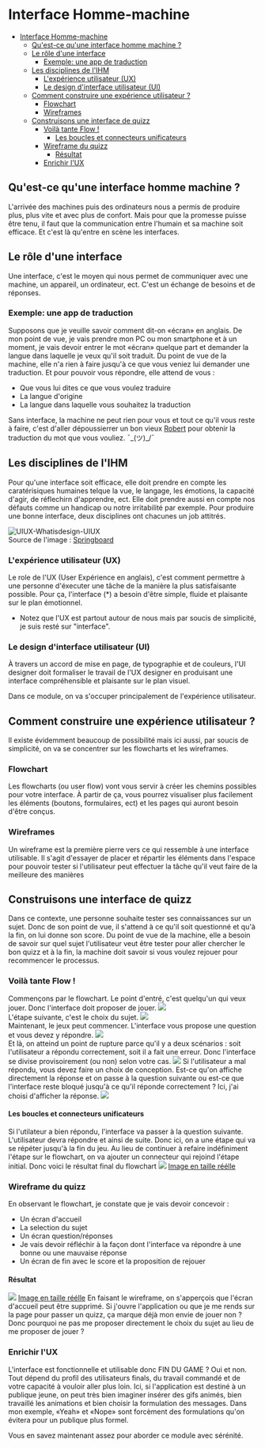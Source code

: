 # Interface Homme-machine
- [Interface Homme-machine](#interface-homme-machine)
  - [Qu'est-ce qu'une interface homme machine ?](#quest-ce-quune-interface-homme-machine)
  - [Le rôle d'une interface](#le-rôle-dune-interface)
    - [Exemple: une app de traduction](#exemple-une-app-de-traduction)
  - [Les disciplines de l'IHM](#les-disciplines-de-lihm)
    - [L'expérience utilisateur (UX)](#lexpérience-utilisateur-ux)
    - [Le design d'interface utilisateur (UI)](#le-design-dinterface-utilisateur-ui)
  - [Comment construire une expérience utilisateur ?](#comment-construire-une-expérience-utilisateur-)
    - [Flowchart](#flowchart)
    - [Wireframes](#wireframes)
  - [Construisons une interface de quizz](#construisons-une-interface-de-quizz)
    - [Voilà tante Flow !](#voilà-tante-flow-)
      - [Les boucles et connecteurs unificateurs](#les-boucles-et-connecteurs-unificateurs)
    - [Wireframe du quizz](#wireframe-du-quizz)
      - [Résultat](#résultat)
    - [Enrichir l'UX](#enrichir-lux)


## Qu'est-ce qu'une interface homme machine ?
L'arrivée des machines puis des ordinateurs nous a permis de produire plus, plus vite et avec plus de confort. Mais pour que la promesse puisse être tenu, il faut que la communication entre l'humain et sa machine soit efficace. Et c'est là qu'entre en scène les interfaces.

## Le rôle d'une interface
Une interface, c'est le moyen qui nous permet de communiquer avec une machine, un appareil, un ordinateur, ect. C'est un échange de besoins et de réponses.

### Exemple: une app de traduction
Supposons que je veuille savoir comment dit-on «écran» en anglais. De mon point de vue, je vais prendre mon PC ou mon smartphone et à un moment, je vais devoir entrer le mot «écran» quelque part et demander la langue dans laquelle je veux qu'il soit traduit.
Du point de vue de la machine, elle n'a rien à faire jusqu'à ce que vous veniez lui demander une traduction. Et pour pouvoir vous répondre, elle attend de vous :
- Que vous lui dites ce que vous voulez traduire
- La langue d'origine
- La langue dans laquelle vous souhaitez la traduction

Sans interface, la machine ne peut rien pour vous et tout ce qu'il vous reste à faire, c'est d'aller dépoussierrer un bon vieux [Robert](https://www.lerobert.com/dictionnaires/anglais/langue/dictionnaire-le-robert-collins-mini-plus-anglais-9782321011422.html) pour obtenir la traduction du mot que vous vouliez. ¯\_(ツ)_/¯

## Les disciplines de l'IHM
Pour qu'une interface soit efficace, elle doit prendre en compte les caratérisiques humaines telque la vue, le langage, les émotions, la capacité d'agir, de réflechirn d'apprendre, ect. Elle doit prendre aussi en compte nos défauts comme un handicap ou notre irritabilité par exemple.
Pour produire une bonne interface, deux disciplines ont chacunes un job attitrés.

![UIUX-Whatisdesign-UIUX](./UIUX-Whatisdesign-UIUX.png)\
Source de l'image : [Springboard](https://www.springboard.com/library/ui-ux-design/how-to-become/)
### L'expérience utilisateur (UX)
Le role de l'UX (User Expérience en anglais), c'est comment permettre à une personne d'éxecuter une tâche de la manière la plus satisfaisante possible.
Pour ça, l'interface (*) a besoin d'être simple, fluide et plaisante sur le plan émotionnel.
* Notez que l'UX est partout autour de nous mais par soucis de simplicité, je suis resté sur "interface".

### Le design d'interface utilisateur (UI)
À travers un accord de mise en page, de typographie et de couleurs, l'UI designer doit formaliser le travail de l'UX designer en produisant une interface compréhensible et plaisante sur le plan visuel.

Dans ce module, on va s'occuper principalement de l'expérience utilisateur.

## Comment construire une expérience utilisateur ?
Il existe évidemment beaucoup de possibilité mais ici aussi, par soucis de simplicité, on va se concentrer sur les flowcharts et les wireframes.

### Flowchart
Les flowcharts (ou user flow) vont vous servir à créer les chemins possibles pour votre interface. À partir de ça, vous pourrez visualiser plus facilement les éléments (boutons, formulaires, ect) et les pages qui auront besoin d'être conçus.

### Wireframes
Un wireframe est la première pierre vers ce qui ressemble à une interface utilisable. Il s'agit d'essayer de placer et répartir les éléments dans l'espace pour pouvoir tester si l'utilisateur peut effectuer la tâche qu'il veut faire de la meilleure des manières

## Construisons une interface de quizz
Dans ce contexte, une personne souhaite tester ses connaissances sur un sujet. Donc de son point de vue, il s'attend à ce qu'il soit questionné et qu'à la fin, on lui donne son score.
Du point de vue de la machine, elle a besoin de savoir sur quel sujet l'utilisateur veut être tester pour aller chercher le bon quizz et à la fin, la machine doit savoir si vous voulez rejouer pour recommencer le processus.

### Voilà tante Flow !
Commençons par le flowchart. Le point d'entré, c'est quelqu'un qui veux jouer. Donc l'interface doit proposer de jouer.
![](01.png)\
L'étape suivante, c'est le choix du sujet.
![](02.png)\
Maintenant, le jeux peut commencer. L'interface vous propose une question et vous devez y répondre.
![](03.png)\
Et là, on atteind un point de rupture parce qu'il y a deux scénarios : soit l'utilisateur a répondu correctement, soit il a fait une erreur. Donc l'interface se divise provisoirement (ou non) selon votre cas.
![](04.png)
Si l'utilisateur a mal répondu, vous devez faire un choix de conception. Est-ce qu'on affiche directement la réponse et on passe à la question suivante ou est-ce que l'interface reste bloqué jusqu'à ce qu'il réponde correctement ? Ici, j'ai choisi d'afficher la réponse.
![](05.png)
#### Les boucles et connecteurs unificateurs
Si l'utilateur a bien répondu, l'interface va passer à la question suivante. L'utilisateur devra répondre et ainsi de suite. Donc ici, on a une étape qui va se répéter jusqu'à la fin du jeu.
Au lieu de continuer à refaire indéfiniment l'étape sur le flowchart, on va ajouter un connecteur qui rejoind l'étape initial. Donc voici le résultat final du flowchart
![](06.png)
[Image en taille réélle](06.png)

### Wireframe du quizz
En observant le flowchart, je constate que je vais devoir concevoir :
- Un écran d'accueil
- La selection du sujet
- Un écran question/réponses
- Je vais devoir réfléchir à la façon dont l'interface va répondre à une bonne ou une mauvaise réponse
- Un écran de fin avec le score et la proposition de rejouer

#### Résultat
![](wireframe.png)
[Image en taille réélle](wireframe.png)
En faisant le wireframe, on s'apperçois que l'écran d'accueil peut être supprimé. Si j'ouvre l'application ou que je me rends sur la page pour passer un quizz, ça marque déjà mon envie de jouer non ? Donc pourquoi ne pas me proposer directement le choix du sujet au lieu de me proposer de jouer ?

### Enrichir l'UX
L'interface est fonctionnelle et utilisable donc FIN DU GAME ? Oui et non. Tout dépend du profil des utilisateurs finals, du travail commandé et de votre capacité à vouloir aller plus loin. Ici, si l'application est destiné à un publique jeune, on peut très bien imaginer insérer des gifs animés, bien travaillé les animations et bien choisir la formulation des messages. Dans mon exemple, «Yeah» et «Nope» sont forcèment des formulations qu'on évitera pour un publique plus formel.

Vous en savez maintenant assez pour aborder ce module avec sérénité.
